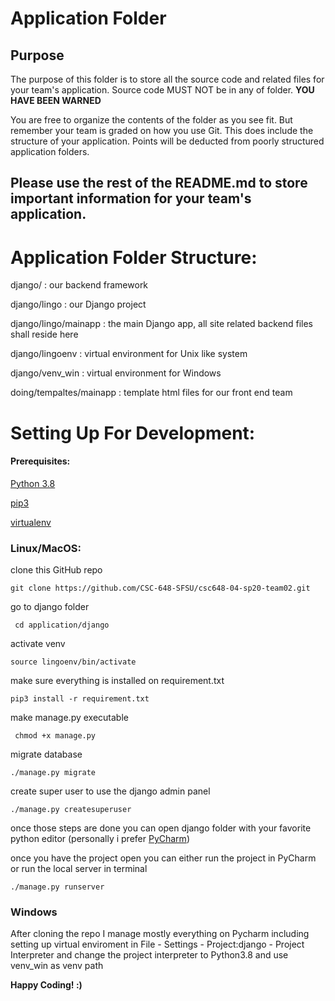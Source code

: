 # Application Folder

## Purpose
The purpose of this folder is to store all the source code and related files for your team's application. Source code MUST NOT be in any of folder. <strong>YOU HAVE BEEN WARNED</strong>

You are free to organize the contents of the folder as you see fit. But remember your team is graded on how you use Git. This does include the structure of your application. Points will be deducted from poorly structured application folders.

## Please use the rest of the README.md to store important information for your team's application.



# Application Folder Structure:

django/ : our backend framework

django/lingo : our Django project

django/lingo/mainapp : the main Django app, all site related backend files shall reside here

django/lingoenv : virtual environment for Unix like system

django/venv_win : virtual environment for Windows

doing/tempaltes/mainapp : template html files for our front end team





# Setting Up For Development:

#### Prerequisites:

[Python 3.8](https://www.python.org/downloads/)

[pip3](https://pip.pypa.io/en/stable/installing/)

[virtualenv](https://virtualenv.pypa.io/en/latest/)

### Linux/MacOS:

clone this GitHub repo

``` git clone https://github.com/CSC-648-SFSU/csc648-04-sp20-team02.git ```

go to django folder

``` cd application/django```

activate venv

```source lingoenv/bin/activate```

make sure everything is installed on requirement.txt

```pip3 install -r requirement.txt```

make manage.py executable

``` chmod +x manage.py```

migrate database

```./manage.py migrate```

create super user to use the django admin panel

```./manage.py createsuperuser```



once those steps are done you can open django folder with your favorite python editor (personally i prefer [PyCharm](https://www.jetbrains.com/pycharm/))

once you have the project open you can either run the project in PyCharm or run the local server in terminal

```./manage.py runserver```



### Windows 

After cloning the repo I manage mostly everything on Pycharm including setting up virtual enviroment in File - Settings - Project:django - Project Interpreter and change the project interpreter to Python3.8 and use venv_win as venv path



**Happy Coding! :)**

